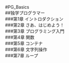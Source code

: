#PG_Basics  
##独学プログラマー  
###第1章 イントロダクション  
###第2章 さあ、はじめよう！  
###第3章 プログラミング入門  
###第4章 関数  
###第5章 コンテナ   
###第6章 文字列操作  
###第7章 ループ  

